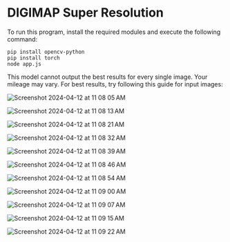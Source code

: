 # DIGIMAP Super Resolution

To run this program, install the required modules and execute the following command:
```
pip install opencv-python
pip install torch
node app.js
```

This model cannot output the best results for every single image. Your mileage may vary. For best results, try following this guide for input images:

![Screenshot 2024-04-12 at 11 08 05 AM](https://github.com/CedricAlejo21/DIGIMAPSuperResolution/assets/100471162/36d9d2c0-3aa9-4ecd-8aa4-3d841e831a71)

![Screenshot 2024-04-12 at 11 08 13 AM](https://github.com/CedricAlejo21/DIGIMAPSuperResolution/assets/100471162/8a598b0a-9d3d-4d42-b8ee-6d90c9e375f3)

![Screenshot 2024-04-12 at 11 08 21 AM](https://github.com/CedricAlejo21/DIGIMAPSuperResolution/assets/100471162/1b3fa617-44ca-4f2d-a46a-58d1bc4fb84a)

![Screenshot 2024-04-12 at 11 08 32 AM](https://github.com/CedricAlejo21/DIGIMAPSuperResolution/assets/100471162/39ff2426-7604-4997-bac2-9d00266f51bf)

![Screenshot 2024-04-12 at 11 08 39 AM](https://github.com/CedricAlejo21/DIGIMAPSuperResolution/assets/100471162/c76216f6-2b92-42e5-80a5-3986d118524b)

![Screenshot 2024-04-12 at 11 08 46 AM](https://github.com/CedricAlejo21/DIGIMAPSuperResolution/assets/100471162/b3602f4f-b651-4df2-84e8-82cd17753b59)

![Screenshot 2024-04-12 at 11 08 54 AM](https://github.com/CedricAlejo21/DIGIMAPSuperResolution/assets/100471162/49d77f68-6d67-4690-99b6-051f6ca4bc12)

![Screenshot 2024-04-12 at 11 09 00 AM](https://github.com/CedricAlejo21/DIGIMAPSuperResolution/assets/100471162/98322f8f-523e-48dd-88ad-99c2ed1054cb)

![Screenshot 2024-04-12 at 11 09 07 AM](https://github.com/CedricAlejo21/DIGIMAPSuperResolution/assets/100471162/9093f590-7eaf-4da9-868f-992141d91ecf)

![Screenshot 2024-04-12 at 11 09 15 AM](https://github.com/CedricAlejo21/DIGIMAPSuperResolution/assets/100471162/42e7d82a-4f46-4fa3-8c5b-f67e1abcf96d)

![Screenshot 2024-04-12 at 11 09 22 AM](https://github.com/CedricAlejo21/DIGIMAPSuperResolution/assets/100471162/e243b684-386f-41f4-9670-594a9ba54125)

